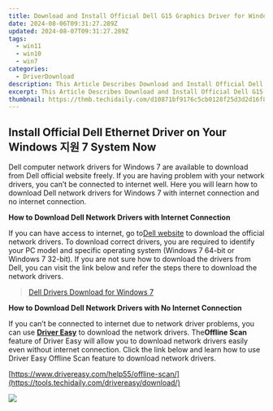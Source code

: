 ```yaml
---
title: Download and Install Official Dell G15 Graphics Driver for Windows
date: 2024-08-06T09:31:27.289Z
updated: 2024-08-07T09:31:27.289Z
tags:
  - win11
  - win10
  - win7
categories:
  - DriverDownload
description: This Article Describes Download and Install Official Dell G15 Graphics Driver for Windows
excerpt: This Article Describes Download and Install Official Dell G15 Graphics Driver for Windows
thumbnail: https://thmb.techidaily.com/d10871bf9176c5cb0128f25d3d2d16f8b628e764cfef6c9d047807d2b22fa28f.jpg
---
```


## Install Official Dell Ethernet Driver on Your Windows 지원 7 System Now

Dell computer network drivers for Windows 7 are available to download from Dell official website freely. If you are having problem with your network drivers, you can’t be connected to internet well. Here you will learn how to download Dell network drivers for Windows 7 with internet connection and no internet connection.

**How to Download Dell Network Drivers with Internet Connection**

 If you can have access to internet, go to[Dell website](https://shop-links.co/link/?exclusive=1&publisher_slug=itechdaily19598&url=http%3A%2F%2Fwww.dell.com%2Fsupport%2Fhome%2Fus%2Fen%2F19%2FProducts%2F%3Fapp%3Ddrivers) to download the official network drivers. To download correct drivers, you are required to identify your PC model and specific operating system (Windows 7 64-bit or Windows 7 32-bit). If you are not sure how to download the drivers from Dell, you can visit the link below and refer the steps there to download the network drivers.

> [Dell Drivers Download for Windows 7](https://tools.techidaily.com/drivereasy/download/)

 **How to Download Dell Network Drivers with No Internet Connection**

 If you can’t be connected to internet due to network driver problems, you can use **[Driver Easy](https://tools.techidaily.com/drivereasy/download/)**  to download the network drivers. The**Offline Scan** feature of Driver Easy will allow you to download network drivers easily even without internet connection. Click the link below and learn how to use Driver Easy Offline Scan feature to download network drivers.

[https://www.drivereasy.com/help55/offline-scan/](https://tools.techidaily.com/drivereasy/download/)

<ins class="adsbygoogle"
     style="display:block"
     data-ad-format="autorelaxed"
     data-ad-client="ca-pub-7571918770474297"
     data-ad-slot="1223367746"></ins>



<ins class="adsbygoogle"
     style="display:block"
     data-ad-client="ca-pub-7571918770474297"
     data-ad-slot="8358498916"
     data-ad-format="auto"
     data-full-width-responsive="true"></ins>

<!-- affiliate ads begin -->
<a href="https://shop.manycam.com/order/checkout.php?PRODS=17729331&QTY=1&AFFILIATE=108875&CART=1"><img src="https://secure.avangate.com/images/merchant/8230bea7d54bcdf99cdfe85cb07313d5/mcaffbanner600x500.png" border="0"></a>
<!-- affiliate ads end -->